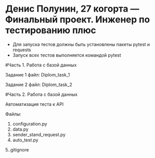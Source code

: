 # Денис Полунин, 27 когорта — Финальный проект. Инженер по тестированию плюс

- Для запуска тестов должны быть установлены пакеты pytest и requests
- Запуск всех тестов выполняется командой pytest

#Часть 1. Работа с базой данных

Задание 1
файл: Diplom_task_1

Задание 2
файл: Diplom_task_2

#Часть 2. Работа с базой данных

Автоматизация теста к API

Файлы:
1. configuration.py
2. data.py
3. sender_stand_request.py
4. auto_test.py

5..gitignore
